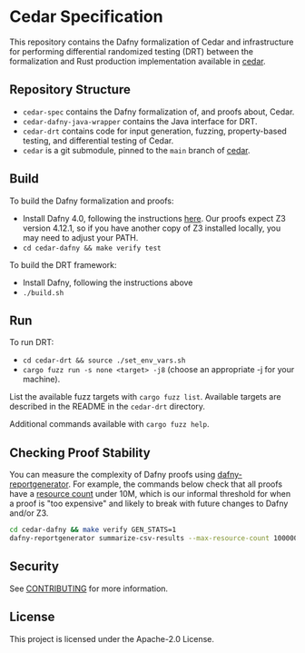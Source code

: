 # Cedar Specification

This repository contains the Dafny formalization of Cedar and infrastructure for performing differential randomized testing (DRT) between the formalization and Rust production implementation available in [cedar](https://github.com/cedar-policy/cedar).

## Repository Structure

* `cedar-spec` contains the Dafny formalization of, and proofs about, Cedar.
* `cedar-dafny-java-wrapper` contains the Java interface for DRT.
* `cedar-drt` contains code for input generation, fuzzing, property-based testing, and differential testing of Cedar.
* `cedar` is a git submodule, pinned to the `main` branch of [cedar](https://github.com/cedar-policy/cedar).

## Build

To build the Dafny formalization and proofs:

* Install Dafny 4.0, following the instructions [here](https://github.com/dafny-lang/dafny/wiki/INSTALL). Our proofs expect Z3 version 4.12.1, so if you have another copy of Z3 installed locally, you may need to adjust your PATH.
* `cd cedar-dafny && make verify test`

To build the DRT framework:

* Install Dafny, following the instructions above
* `./build.sh`

## Run

To run DRT:

* `cd cedar-drt && source ./set_env_vars.sh`
* `cargo fuzz run -s none <target> -j8` (choose an appropriate -j for your machine).

List the available fuzz targets with `cargo fuzz list`.
Available targets are described in the README in the `cedar-drt` directory.

Additional commands available with `cargo fuzz help`.

## Checking Proof Stability

You can measure the complexity of Dafny proofs using [dafny-reportgenerator](https://github.com/dafny-lang/dafny-reportgenerator/).
For example, the commands below check that all proofs have a [resource count](https://dafny.org/dafny/VerificationOptimization/VerificationOptimization#identifying-difficult-assertions) under 10M, which is our informal threshold for when a proof is "too expensive" and likely to break with future changes to Dafny and/or Z3.

```bash
cd cedar-dafny && make verify GEN_STATS=1
dafny-reportgenerator summarize-csv-results --max-resource-count 10000000 .
```

## Security

See [CONTRIBUTING](CONTRIBUTING.md#security-issue-notifications) for more information.

## License

This project is licensed under the Apache-2.0 License.
